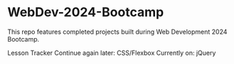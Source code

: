 # WebDev-2024-Bootcamp

This repo features completed projects built during Web Development 2024 Bootcamp. 

Lesson Tracker
Continue again later: CSS/Flexbox
Currently on: jQuery
